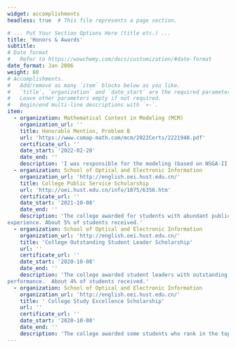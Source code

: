 ```yaml
---
widget: accomplishments
headless: true  # This file represents a page section.

# ... Put Your Section Options Here (title etc.) ...
title: 'Honors & Awards'
subtitle:
# Date format
#   Refer to https://wowchemy.com/docs/customization/#date-format
date_format: Jan 2006
weight: 80
# Accomplishments.
#   Add/remove as many `item` blocks below as you like.
#   `title`, `organization` and `date_start` are the required parameters.
#   Leave other parameters empty if not required.
#   Begin/end multi-line descriptions with `>-`.
item:
  - organization: Mathematical Contest in Modeling (MCM)
    organization_url: ''
    title: Honorable Mention, Problem B
    url: 'https://www.comap-math.com/mcm/2022Certs/2221948.pdf'
    certificate_url: ''
    date_start: '2022-02-20'
    date_end: ''
    description: 'I was responsible for the modeling (based on NSGA-II algorithm) and all the programming work.'
  - organization: School of Optical and Electronic Information
    organization_url: 'http://english.oei.hust.edu.cn/'
    title: College Public Service Scholarship
    url: 'http://oei.hust.edu.cn/info/1075/6356.htm'
    certificate_url: ''
    date_start: '2021-10-08'
    date_end: ''
    description: 'The college awarded for students with abundant public service
experience. About 5% of students received.'
  - organization: School of Optical and Electronic Information
    organization_url: 'http://english.oei.hust.edu.cn/'
    title: 'College Outstanding Student Leader Scholarship'
    url: ''
    certificate_url: ''
    date_start: '2020-10-08'
    date_end: ''
    description: 'The college awarded student leaders with outstanding
performance.  About 4% of students received.'
  - organization: School of Optical and Electronic Information
    organization_url: 'http://english.oei.hust.edu.cn/'
    title: ' College Study Excellence Scholarship'
    url: ''
    certificate_url: ''
    date_start: '2020-10-08'
    date_end: ''
    description: 'The college awarded some students who rank in the top 25%.'
---
```

